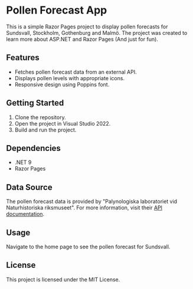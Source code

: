 # Pollen Forecast App

This is a simple Razor Pages project to display pollen forecasts for Sundsvall, Stockholm, Gothenburg and Malmö. The project was created to learn more about ASP.NET and Razor Pages (And just for fun).

## Features

- Fetches pollen forecast data from an external API.
- Displays pollen levels with appropriate icons.
- Responsive design using Poppins font.

## Getting Started

1. Clone the repository.
2. Open the project in Visual Studio 2022.
3. Build and run the project.

## Dependencies

- .NET 9
- Razor Pages

## Data Source

The pollen forecast data is provided by "Palynologiska laboratoriet vid Naturhistoriska riksmuseet". For more information, visit their [API documentation](https://pollenrapporten.se).

## Usage

Navigate to the home page to see the pollen forecast for Sundsvall.

## License

This project is licensed under the MIT License.
